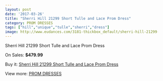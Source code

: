```yaml
---
layout: post
date: '2017-03-26'
title: "Sherri Hill 21299 Short Tulle and Lace Prom Dress"
category: PROM DRESSES
tags: ["hill","unique","tulle","sherri","dress"]
image: http://www.eudances.com/3181-thickbox_default/sherri-hill-21299-short-tulle-and-lace-prom-dress.jpg
---
```

Sherri Hill 21299 Short Tulle and Lace Prom Dress

On Sales: **$479.99**
<a href="https://www.eudances.com/en/prom-dresses/1093-sherri-hill-21299-short-tulle-and-lace-prom-dress.html"><amp-img layout="responsive" width="600" height="600" src="//www.eudances.com/3181-thickbox_default/sherri-hill-21299-short-tulle-and-lace-prom-dress.jpg" alt="Sherri Hill 21299 Short Tulle and Lace Prom Dress 0" /></a>
<a href="https://www.eudances.com/en/prom-dresses/1093-sherri-hill-21299-short-tulle-and-lace-prom-dress.html"><amp-img layout="responsive" width="600" height="600" src="//www.eudances.com/3185-thickbox_default/sherri-hill-21299-short-tulle-and-lace-prom-dress.jpg" alt="Sherri Hill 21299 Short Tulle and Lace Prom Dress 1" /></a>
<a href="https://www.eudances.com/en/prom-dresses/1093-sherri-hill-21299-short-tulle-and-lace-prom-dress.html"><amp-img layout="responsive" width="600" height="600" src="//www.eudances.com/3184-thickbox_default/sherri-hill-21299-short-tulle-and-lace-prom-dress.jpg" alt="Sherri Hill 21299 Short Tulle and Lace Prom Dress 2" /></a>
<a href="https://www.eudances.com/en/prom-dresses/1093-sherri-hill-21299-short-tulle-and-lace-prom-dress.html"><amp-img layout="responsive" width="600" height="600" src="//www.eudances.com/3183-thickbox_default/sherri-hill-21299-short-tulle-and-lace-prom-dress.jpg" alt="Sherri Hill 21299 Short Tulle and Lace Prom Dress 3" /></a>
<a href="https://www.eudances.com/en/prom-dresses/1093-sherri-hill-21299-short-tulle-and-lace-prom-dress.html"><amp-img layout="responsive" width="600" height="600" src="//www.eudances.com/3182-thickbox_default/sherri-hill-21299-short-tulle-and-lace-prom-dress.jpg" alt="Sherri Hill 21299 Short Tulle and Lace Prom Dress 4" /></a>

Buy it: [Sherri Hill 21299 Short Tulle and Lace Prom Dress](https://www.eudances.com/en/prom-dresses/1093-sherri-hill-21299-short-tulle-and-lace-prom-dress.html "Sherri Hill 21299 Short Tulle and Lace Prom Dress")

View more: [PROM DRESSES](https://www.eudances.com/en/13-prom-dresses "PROM DRESSES")